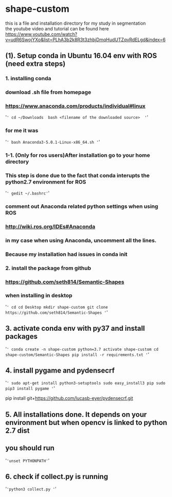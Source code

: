 # shape-custom

this is a file and installation directory for my study in segmentation  
the youtube video and tutorial can be found here  
https://www.youtube.com/watch?v=udR6SwojYXo&list=PLhA3b2k8R3t3zhbjDmqHudUTZqvRdELgd&index=6


## (1). Setup conda in Ubuntu 16.04 env with ROS (need extra steps)

### 1. installing conda
### download .sh file from homepage  
### https://www.anaconda.com/products/individual#linux
'`' cd ~/Downloads 
bash <filename of the downloaded source>  '`'
  
### for me it was   
'`' bash Anaconda3-5.0.1-Linux-x86_64.sh '`'

### 1-1. (Only for ros users)After installation go to your home directory
### This step is done due to the fact that conda interupts the python2.7 environment for ROS

'`' gedit ~/.bashrc'`'
### comment out Anaconda related python settings when using ROS
### http://wiki.ros.org/IDEs#Anaconda
### in my case when using Anaconda, uncomment all the lines. 
### Because my installation had issues in conda init

### 2. install the package from github
### https://github.com/seth814/Semantic-Shapes
### when installing in desktop
'`'
cd
cd Desktop
mkdir shape-custom
git clone https://github.com/seth814/Semantic-Shapes
'`'
## 3. activate conda env with py37 and install packages
'`'
conda create -n shape-custom python=3.7
activate shape-custom
cd shape-custom/Semantic-Shapes
pip install -r requirements.txt
'`'
## 4. install pygame and pydensecrf
'`'
sudo apt-get install python3-setuptools
sudo easy_install3 pip
sudo pip3 install pygame
'`'

pip install git+https://github.com/lucasb-eyer/pydensecrf.git

## 5. All installations done. It depends on your environment but when opencv is linked to python 2.7 dist
## you should run 
'`'unset PYTHONPATH'`'

## 6. check if collect.py is running
'`'python3 collect.py
'`'


